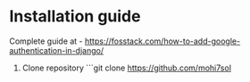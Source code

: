 # Installation guide

Complete guide at - https://fosstack.com/how-to-add-google-authentication-in-django/

1) Clone repository ```git clone https://github.com/mohi7sol